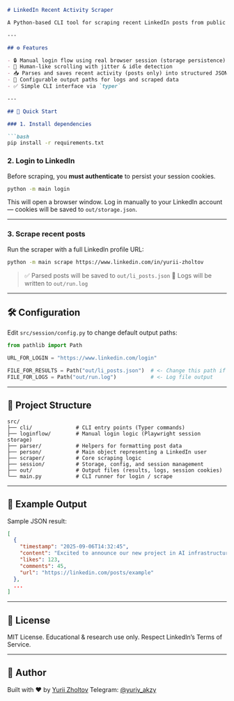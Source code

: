 

````markdown
# LinkedIn Recent Activity Scraper

A Python-based CLI tool for scraping recent LinkedIn posts from public user profiles using Playwright and a headless Chromium browser.

---

## ⚙️ Features

- 🔒 Manual login flow using real browser session (storage persistence)
- 🧠 Human-like scrolling with jitter & idle detection
- 📥 Parses and saves recent activity (posts only) into structured JSON
- 📝 Configurable output paths for logs and scraped data
- ✅ Simple CLI interface via `typer`

---

## 🚀 Quick Start

### 1. Install dependencies

```bash
pip install -r requirements.txt
````

### 2. Login to LinkedIn

Before scraping, you **must authenticate** to persist your session cookies.

```bash
python -m main login
```

This will open a browser window. Log in manually to your LinkedIn account — cookies will be saved to `out/storage.json`.

---

### 3. Scrape recent posts

Run the scraper with a full LinkedIn profile URL:

```bash
python -m main scrape https://www.linkedin.com/in/yurii-zholtov
```

> ✅ Parsed posts will be saved to `out/li_posts.json`
> 📄 Logs will be written to `out/run.log`

---

## 🛠 Configuration

Edit `src/session/config.py` to change default output paths:

```python
from pathlib import Path

URL_FOR_LOGIN = "https://www.linkedin.com/login"

FILE_FOR_RESULTS = Path("out/li_posts.json")  # <- Change this path if needed
FILE_FOR_LOGS = Path("out/run.log")           # <- Log file output
```

---

## 📁 Project Structure

```
src/
├── cli/              # CLI entry points (Typer commands)
├── loginflow/        # Manual login logic (Playwright session storage)
├── parser/           # Helpers for formatting post data
├── person/           # Main object representing a LinkedIn user
├── scraper/          # Core scraping logic
├── session/          # Storage, config, and session management
├── out/              # Output files (results, logs, session cookies)
└── main.py           # CLI runner for login / scrape
```

---

## 🧪 Example Output

Sample JSON result:

```json
[
  {
    "timestamp": "2025-09-06T14:32:45",
    "content": "Excited to announce our new project in AI infrastructure...",
    "likes": 123,
    "comments": 45,
    "url": "https://linkedin.com/posts/example"
  },
  ...
]
```

---

## 🧾 License

MIT License. Educational & research use only. Respect LinkedIn’s Terms of Service.

---

## 🤖 Author

Built with ❤️ by [Yurii Zholtov](https://www.linkedin.com/in/yurii-zholtov)
Telegram: [@yuriy_akzy](https://t.me/yuriy_akzy)

```
